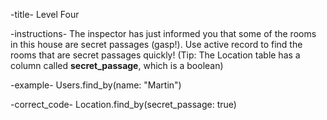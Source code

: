 -title-
  Level Four

-instructions-
  The inspector has just informed you that some of the rooms in this house are
  secret passages (gasp!). Use active record to find the rooms that are secret
  passages quickly! (Tip: The Location table has a column called
  <strong>secret_passage</strong>, which is a boolean)

-example-
  Users.find_by(name: "Martin")

-correct_code-
  Location.find_by(secret_passage: true)
